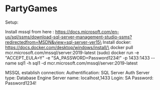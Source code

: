 # PartyGames

Setup:

Install mssql from here : https://docs.microsoft.com/en-us/sql/ssms/download-sql-server-management-studio-ssms?redirectedfrom=MSDN&view=sql-server-ver15\
Install docker: https://docs.docker.com/desktop/windows/install/\ docker pull mcr.microsoft.com/mssql/server:2019-latest (sudo)
docker run -e "ACCEPT_EULA=Y" -e "SA_PASSWORD=Password1234!" -p 1433:1433 --name sql1 -h sql1 -d mcr.microsoft.com/mssql/server:2019-latest


MSSQL establish connection:
Authentification: SQL Server Auth
Server type: Database Engine
Server name: localhost,1433
Login: SA
Password: Password1234!
